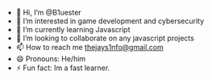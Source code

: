 - 👋 Hi, I’m @B1uester
- 👀 I’m interested in game development and cybersecurity
- 🌱 I’m currently learning Javascript
- 💞️ I’m looking to collaborate on any javascript projects
- 📫 How to reach me thejays1nfo@gmail.com
- 😄 Pronouns: He/him
- ⚡ Fun fact: Im a fast learner.

<!---
B1uester/B1uester is a ✨ special ✨ repository because its `README.md` (this file) appears on your GitHub profile.
You can click the Preview link to take a look at your changes.
--->
